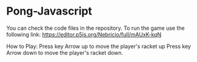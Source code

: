 # Pong-Javascript

You can check the code files in the repository.
To run the game use the following link:
https://editor.p5js.org/Nebricio/full/mAUxK-kqN

How to Play:
Press key Arrow up to move the player's racket up
Press key Arrow down to move the player's racket down.
